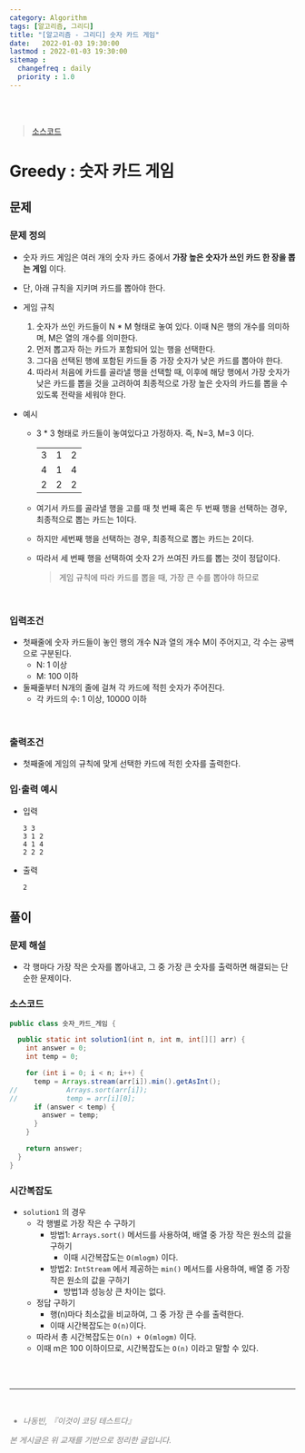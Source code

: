 ```yaml
---
category: Algorithm
tags: [알고리즘, 그리디]
title: "[알고리즘 - 그리디] 숫자 카드 게임"
date:   2022-01-03 19:30:00 
lastmod : 2022-01-03 19:30:00
sitemap :
  changefreq : daily
  priority : 1.0
---
```


<br/><br/>

> [소스코드](https://github.com/TaegyunWoo/algorithm-study/blob/main/src/main/java/greedy/%EC%88%AB%EC%9E%90_%EC%B9%B4%EB%93%9C_%EA%B2%8C%EC%9E%84.java)

# Greedy : 숫자 카드 게임

## 문제
### 문제 정의

- 숫자 카드 게임은 여러 개의 숫자 카드 중에서 **가장 높은 숫자가 쓰인 카드 한 장을 뽑는 게임** 이다.
- 단, 아래 규칙을 지키며 카드를 뽑아야 한다.
- 게임 규칙
  1. 숫자가 쓰인 카드들이 N * M 형태로 놓여 있다. 이때 N은 행의 개수를 의미하며, M은 열의 개수를 의미한다.
  2. 먼저 뽑고자 하는 카드가 포함되어 있는 행을 선택한다.
  3. 그다음 선택된 행에 포함된 카드들 중 가장 숫자가 낮은 카드를 뽑아야 한다.
  4. 따라서 처음에 카드를 골라낼 행을 선택할 때, 이후에 해당 행에서 가장 숫자가 낮은 카드를 뽑을 것을 고려하여 최종적으로 가장 높은 숫자의 카드를 뽑을 수 있도록 전략을 세워야 한다.
    
- 예시
  - 3 * 3 형태로 카드들이 놓여있다고 가정하자. 즉, N=3, M=3 이다.
    
    ||||
    |---|---|---|
    |3|1|2|
    |4|1|4|
    |2|2|2|

  - 여기서 카드를 골라낼 행을 고를 때 첫 번째 혹은 두 번째 행을 선택하는 경우, 최종적으로 뽑는 카드는 1이다.
  - 하지만 세번째 행을 선택하는 경우, 최종적으로 뽑는 카드는 2이다.
  - 따라서 세 번째 행을 선택하여 숫자 2가 쓰여진 카드를 뽑는 것이 정답이다.
    > 게임 규칙에 따라 카드를 뽑을 때, 가장 큰 수를 뽑아야 하므로 

<br/>

### 입력조건
- 첫째줄에 숫자 카드들이 놓인 행의 개수 N과 열의 개수 M이 주어지고, 각 수는 공백으로 구분된다.
    - N: 1 이상
    - M: 100 이하
- 둘째줄부터 N개의 줄에 걸쳐 각 카드에 적힌 숫자가 주어진다.
  - 각 카드의 수: 1 이상, 10000 이하

<br/>

### 출력조건
- 첫째줄에 게임의 규칙에 맞게 선택한 카드에 적힌 숫자를 출력한다.

### 입·출력 예시
- 입력
  ```text
  3 3
  3 1 2
  4 1 4
  2 2 2
  ```

- 출력
  ```text
  2
  ```


## 풀이
### 문제 해설
- 각 행마다 가장 작은 숫자를 뽑아내고, 그 중 가장 큰 숫자를 출력하면 해결되는 단순한 문제이다. 

### 소스코드
```java
public class 숫자_카드_게임 {

  public static int solution1(int n, int m, int[][] arr) {
    int answer = 0;
    int temp = 0;

    for (int i = 0; i < n; i++) {
      temp = Arrays.stream(arr[i]).min().getAsInt();
//            Arrays.sort(arr[i]);
//            temp = arr[i][0];
      if (answer < temp) {
        answer = temp;
      }
    }

    return answer;
  }
}
```

### 시간복잡도
- `solution1` 의 경우
  - 각 행별로 가장 작은 수 구하기
    - 방법1: `Arrays.sort()` 메서드를 사용하여, 배열 중 가장 작은 원소의 값을 구하기
      - 이때 시간복잡도는 `O(mlogm)` 이다.
    - 방법2: `IntStream` 에서 제공하는 `min()` 메서드를 사용하여, 배열 중 가장 작은 원소의 값을 구하기
      - 방법1과 성능상 큰 차이는 없다.
  - 정답 구하기
    - 행(n)마다 최소값을 비교하여, 그 중 가장 큰 수를 출력한다.
    - 이때 시간복잡도는 `O(n)`이다.
  - 따라서 총 시간복잡도는 `O(n) + O(mlogm)` 이다.
  - 이때 m은 100 이하이므로, 시간복잡도는 `O(n)` 이라고 말할 수 있다.

<br><br>

---

<br>
<div style="font-style: italic;color: gray;">
  <ul>
    <li>나동빈, 『이것이 코딩 테스트다』</li>
  </ul>
  본 게시글은 위 교재를 기반으로 정리한 글입니다.
</div>